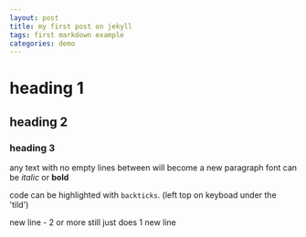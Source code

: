 ```yaml
---
layout: post
title: my first post on jekyll
tags: first markdown example
categories: demo
---
```

# heading 1
## heading 2
### heading 3
any text with no empty lines between will become
a new paragraph
font can be *italic* or **bold**


code can be highlighted with `backticks`. (left top on keyboad under the 'tild')


new line - 2 or more still just does 1 new line 

